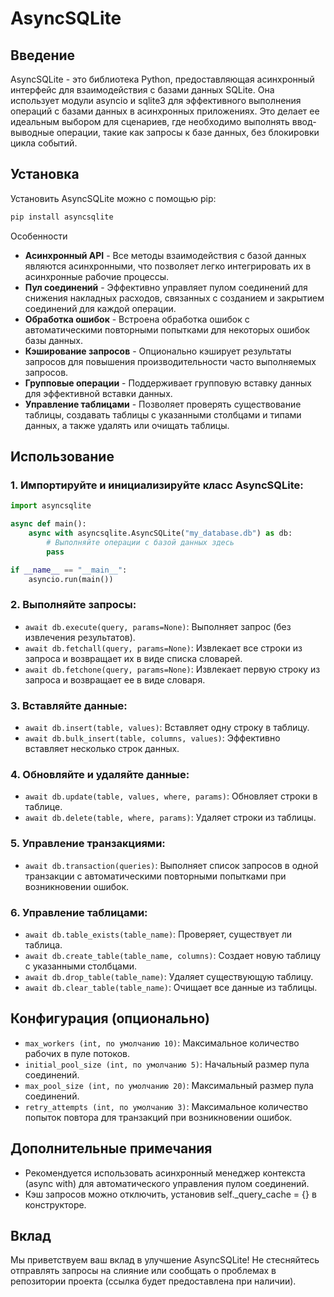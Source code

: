 # AsyncSQLite

## Введение

AsyncSQLite - это библиотека Python, предоставляющая асинхронный интерфейс для взаимодействия с базами данных SQLite. Она использует модули asyncio и sqlite3 для эффективного выполнения операций с базами данных в асинхронных приложениях. Это делает ее идеальным выбором для сценариев, где необходимо выполнять ввод-выводные операции, такие как запросы к базе данных, без блокировки цикла событий.

## Установка

Установить AsyncSQLite можно с помощью pip:

```bash
pip install asyncsqlite
```

Особенности

* **Асинхронный API** - Все методы взаимодействия с базой данных являются асинхронными, что позволяет легко интегрировать их в асинхронные рабочие процессы.
* **Пул соединений** - Эффективно управляет пулом соединений для снижения накладных расходов, связанных с созданием и закрытием соединений для каждой операции.
* **Обработка ошибок** - Встроена обработка ошибок с автоматическими повторными попытками для некоторых ошибок базы данных.
* **Кэширование запросов** - Опционально кэширует результаты запросов для повышения производительности часто выполняемых запросов.
* **Групповые операции** - Поддерживает групповую вставку данных для эффективной вставки данных.
* **Управление таблицами** - Позволяет проверять существование таблицы, создавать таблицы с указанными столбцами и типами данных, а также удалять или очищать таблицы.

## Использование

### 1. Импортируйте и инициализируйте класс **AsyncSQLite**:
```py
import asyncsqlite

async def main():
    async with asyncsqlite.AsyncSQLite("my_database.db") as db:
        # Выполняйте операции с базой данных здесь
        pass

if __name__ == "__main__":
    asyncio.run(main())
```
### 2. Выполняйте запросы:

* `await db.execute(query, params=None)`: Выполняет запрос (без извлечения результатов).
* `await db.fetchall(query, params=None)`: Извлекает все строки из запроса и возвращает их в виде списка словарей.
* `await db.fetchone(query, params=None)`: Извлекает первую строку из запроса и возвращает ее в виде словаря.

### 3. Вставляйте данные:

* `await db.insert(table, values)`: Вставляет одну строку в таблицу.
* `await db.bulk_insert(table, columns, values)`: Эффективно вставляет несколько строк данных.

### 4. Обновляйте и удаляйте данные:

* `await db.update(table, values, where, params)`: Обновляет строки в таблице.
* `await db.delete(table, where, params)`: Удаляет строки из таблицы.

### 5. Управление транзакциями:

* `await db.transaction(queries)`: Выполняет список запросов в одной транзакции с автоматическими повторными попытками при возникновении ошибок.

### 6. Управление таблицами:

* `await db.table_exists(table_name)`: Проверяет, существует ли таблица.
* `await db.create_table(table_name, columns)`: Создает новую таблицу с указанными столбцами.
* `await db.drop_table(table_name)`: Удаляет существующую таблицу.
* `await db.clear_table(table_name)`: Очищает все данные из таблицы.

## Конфигурация (опционально)

* `max_workers (int, по умолчанию 10)`: Максимальное количество рабочих в пуле потоков.
* `initial_pool_size (int, по умолчанию 5)`: Начальный размер пула соединений.
* `max_pool_size (int, по умолчанию 20)`: Максимальный размер пула соединений.
* `retry_attempts (int, по умолчанию 3)`: Максимальное количество попыток повтора для транзакций при возникновении ошибок.

## Дополнительные примечания

* Рекомендуется использовать асинхронный менеджер контекста (async with) для автоматического управления пулом соединений.
* Кэш запросов можно отключить, установив self._query_cache = {} в конструкторе.

## Вклад

Мы приветствуем ваш вклад в улучшение AsyncSQLite! Не стесняйтесь отправлять запросы на слияние или сообщать о проблемах в репозитории проекта (ссылка будет предоставлена при наличии).
